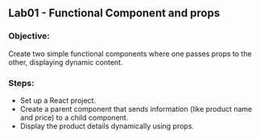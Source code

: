 ## Lab01 - Functional Component and props
### Objective:
Create two simple functional components where one passes props to the other, displaying dynamic content.

### Steps:
* Set up a React project.
* Create a parent component that sends information (like product name and price) to a child component.
* Display the product details dynamically using props.